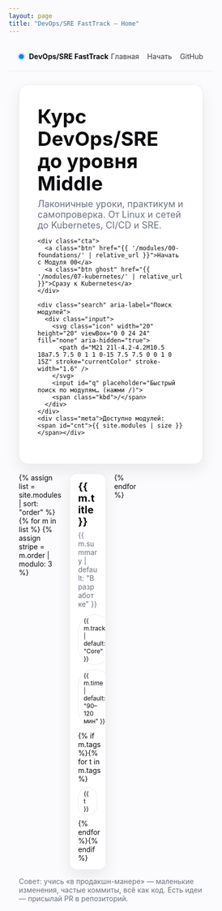 ```yaml
---
layout: page
title: "DevOps/SRE FastTrack — Home"
---
```


<!-- Apple-like minimal UI: clean type, glass nav, big hero, elegant tiles -->
<style>
/* ===== Base & variables ===== */
:root{
  --bg:#fbfbfd; --panel:#ffffff; --text:#0b0b0f; --muted:#6b7280; --link:#0a84ff;
  --border:rgba(0,0,0,.08); --shadow:0 12px 30px rgba(0,0,0,.08);
  --radius:18px; --radius-sm:14px; --maxw:1180px;
  --tileA:linear-gradient(135deg,#eef2ff, #fafafa);
  --tileB:linear-gradient(135deg,#f5f9ff, #fafafa);
  --tileC:linear-gradient(135deg,#fff5f2, #fafafa);
}
@media (prefers-color-scheme: dark){
  :root{
    --bg:#0f1113; --panel:#14171a; --text:#f3f4f6; --muted:#a0a6ad;
    --border:rgba(255,255,255,.08); --shadow:0 14px 34px rgba(0,0,0,.45);
    --tileA:linear-gradient(135deg,#1b2333,#121416);
    --tileB:linear-gradient(135deg,#141e29,#121416);
    --tileC:linear-gradient(135deg,#221818,#121416);
  }
}

html, body, .page{ background:var(--bg); color:var(--text) }
*{ box-sizing:border-box }
h1,h2,h3{ letter-spacing:.2px; line-height:1.15 }
.wrap{ max-width:var(--maxw); margin:0 auto; padding:0 20px }

/* ===== Glass navbar ===== */
.nav{
  position:sticky; top:0; z-index:10;
  backdrop-filter:saturate(180%) blur(16px);
  -webkit-backdrop-filter:saturate(180%) blur(16px);
  background: color-mix(in srgb, var(--bg) 70%, transparent);
  border-bottom:1px solid var(--border);
}
.nav .inner{ display:flex; align-items:center; justify-content:space-between; height:56px }
.brand{ display:flex; gap:10px; align-items:center; font-weight:700 }
.brand .dot{ width:10px; height:10px; border-radius:50%; background:#0a84ff; box-shadow:0 0 0 3px rgba(10,132,255,.15) }
.nav a{ color:var(--text); text-decoration:none; opacity:.8 }
.nav a:hover{ opacity:1 }

/* ===== Hero ===== */
.hero{ margin:26px 0 18px; }
.hero .panel{
  border:1px solid var(--border); border-radius:var(--radius);
  background:var(--panel); box-shadow:var(--shadow);
  padding:40px 36px;
}
.hero h1{ font-size:clamp(32px,4vw,54px); margin:0 0 8px 0 }
.hero p{ margin:0; font-size:18px; color:var(--muted) }
.hero .cta{ margin-top:18px; display:flex; gap:12px; flex-wrap:wrap }
.btn{
  display:inline-flex; align-items:center; gap:8px;
  background:#0a84ff; color:#fff; text-decoration:none;
  padding:12px 18px; border-radius:999px; font-weight:600; box-shadow:var(--shadow)
}
.btn.ghost{
  background:transparent; color:var(--text);
  border:1px solid var(--border); padding:12px 16px
}

/* ===== Search ===== */
.search{ margin-top:18px; display:flex; align-items:center }
.search .input{ position:relative; width:100% }
.search input{
  width:100%; height:52px; border-radius:999px; border:1px solid var(--border);
  background:var(--panel); padding:0 46px 0 46px; color:var(--text);
  outline:none; box-shadow:var(--shadow); transition:border .15s ease, box-shadow .15s ease;
}
.search input:focus{ border-color:#0a84ff; box-shadow:0 0 0 4px color-mix(in srgb,#0a84ff 20%, transparent) }
.search .icon{ position:absolute; left:16px; top:50%; translate:0 -50%; opacity:.6 }
.search .kbd{ position:absolute; right:12px; top:50%; translate:0 -50%;
  border:1px solid var(--border); border-bottom-width:2px; border-radius:8px; padding:3px 8px; color:var(--muted) }
.meta{ margin-top:10px; color:var(--muted); font-weight:600 }

/* ===== Tiles (modules) ===== */
.tiles{ display:grid; grid-template-columns:repeat(12,1fr); gap:16px; margin:18px 0 10px }
.tile{
  grid-column: span 4; min-height: 170px;
  display:block; text-decoration:none; color:inherit;
  border:1px solid var(--border); border-radius:var(--radius-sm); overflow:hidden;
  background:var(--panel); box-shadow:var(--shadow); transition:transform .16s ease, box-shadow .2s ease, border-color .2s ease;
}
@media (max-width: 900px){ .tile{ grid-column: span 6 } }
@media (max-width: 640px){ .tile{ grid-column: span 12 } }
.tile:hover{ transform:translateY(-3px); box-shadow:0 20px 40px rgba(0,0,0,.14) }
.tile .heroA{ background:var(--tileA); height:56px; border-bottom:1px solid var(--border) }
.tile .heroB{ background:var(--tileB); height:56px; border-bottom:1px solid var(--border) }
.tile .heroC{ background:var(--tileC); height:56px; border-bottom:1px solid var(--border) }
.tile .inner{ padding:14px 16px }
.tile h3{ margin:0 0 6px 0; font-size:20px }
.tile p{ margin:0; color:var(--muted); min-height:44px }
.pills{ display:flex; gap:8px; flex-wrap:wrap; margin-top:12px }
.pill{
  font-size:12px; padding:4px 10px; border-radius:999px;
  border:1px solid var(--border); background:color-mix(in srgb, var(--panel) 90%, transparent); color:var(--text)
}

/* ===== Footer note ===== */
.note{ margin:14px 0 28px; color:var(--muted); font-size:14px }
a.inline{ color:#0a84ff; text-decoration:none }
a.inline:hover{ text-decoration:underline }
</style>

<!-- ===== NAVBAR ===== -->
<div class="nav">
  <div class="wrap inner">
    <div class="brand"><span class="dot"></span> DevOps/SRE FastTrack</div>
    <nav style="display:flex; gap:16px">
      <a href="{{ '/' | relative_url }}">Главная</a>
      <a href="{{ '/modules/00-foundations/' | relative_url }}">Начать</a>
      <a href="https://github.com/{{ site.github.owner_name }}/{{ site.github.repository_name }}">GitHub</a>
    </nav>
  </div>
</div>

<!-- ===== HERO ===== -->
<div class="wrap hero">
  <div class="panel">
    <h1>Курс DevOps/SRE до уровня Middle</h1>
    <p>Лаконичные уроки, практикум и самопроверка. От Linux и сетей до Kubernetes, CI/CD и SRE.</p>

    <div class="cta">
      <a class="btn" href="{{ '/modules/00-foundations/' | relative_url }}">Начать с Модуля 00</a>
      <a class="btn ghost" href="{{ '/modules/07-kubernetes/' | relative_url }}">Сразу к Kubernetes</a>
    </div>

    <div class="search" aria-label="Поиск модулей">
      <div class="input">
        <svg class="icon" width="20" height="20" viewBox="0 0 24 24" fill="none" aria-hidden="true">
          <path d="M21 21l-4.2-4.2M10.5 18a7.5 7.5 0 1 1 0-15 7.5 7.5 0 0 1 0 15Z" stroke="currentColor" stroke-width="1.6" />
        </svg>
        <input id="q" placeholder="Быстрый поиск по модулям… (нажми /)">
        <span class="kbd">/</span>
      </div>
    </div>
    <div class="meta">Доступно модулей: <span id="cnt">{{ site.modules | size }}</span></div>
  </div>
</div>

<!-- ===== MODULE TILES ===== -->
<div class="wrap tiles" id="tiles">
  {% assign list = site.modules | sort: "order" %}
  {% for m in list %}
    {% assign stripe = m.order | modulo: 3 %}
    <a class="tile" href="{{ m.url | relative_url }}"
       data-title="{{ m.title | escape }}"
       data-summary="{{ m.summary | default: 'В разработке' | escape }}"
       data-tags="{{ m.tags | join: ' ' | escape }}">
      <div class="{% if stripe == 0 %}heroA{% elsif stripe == 1 %}heroB{% else %}heroC{% endif %}"></div>
      <div class="inner">
        <h3>{{ m.title }}</h3>
        <p>{{ m.summary | default: "В разработке" }}</p>
        <div class="pills">
          <span class="pill">{{ m.track | default: "Core" }}</span>
          <span class="pill">{{ m.time | default: "90–120 мин" }}</span>
          {% if m.tags %}{% for t in m.tags %}<span class="pill">{{ t }}</span>{% endfor %}{% endif %}
        </div>
      </div>
    </a>
  {% endfor %}
</div>

<div class="wrap note">
  Совет: учись «в продакшн-манере» — маленькие изменения, частые коммиты, всё как код. Есть идеи — присылай PR в репозиторий.
</div>

<!-- ===== JS: search filter + hotkey ===== -->
<script>
(function(){
  const q = document.getElementById('q');
  const cnt = document.getElementById('cnt');
  const tiles = Array.from(document.querySelectorAll('#tiles .tile'));

  function apply(){
    const s = q.value.toLowerCase().trim();
    let visible = 0;
    tiles.forEach(t=>{
      const hay = (t.dataset.title + ' ' + t.dataset.summary + ' ' + t.dataset.tags).toLowerCase();
      const ok = !s || hay.includes(s);
      t.style.display = ok ? '' : 'none';
      if(ok) visible++;
    });
    cnt.textContent = visible;
  }
  q.addEventListener('input', apply);
  document.addEventListener('keydown', e=>{
    if(e.key === '/' && document.activeElement !== q){ e.preventDefault(); q.focus(); }
  });
  apply();
})();
</script>
